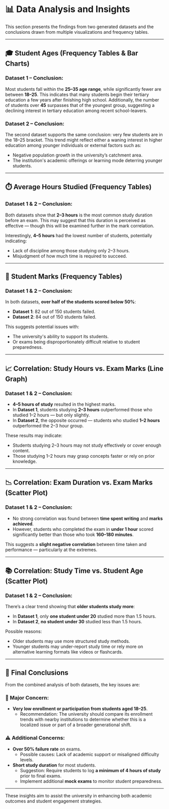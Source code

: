 # 📊 Data Analysis and Insights

This section presents the findings from two generated datasets and the conclusions drawn from multiple visualizations and frequency tables.

---

## 🎓 Student Ages (Frequency Tables & Bar Charts)

### Dataset 1 – Conclusion:
Most students fall within the **25–35 age range**, while significantly fewer are between **18–25**. This indicates that many students begin their tertiary education a few years after finishing high school. Additionally, the number of students over **45** surpasses that of the youngest group, suggesting a declining interest in tertiary education among recent school-leavers.

### Dataset 2 – Conclusion:
The second dataset supports the same conclusion: very few students are in the 18–25 bracket. This trend might reflect either a waning interest in higher education among younger individuals or external factors such as:
- Negative population growth in the university’s catchment area.
- The institution's academic offerings or learning mode deterring younger students.

---

## ⏱️ Average Hours Studied (Frequency Tables)

### Dataset 1 & 2 – Conclusion:
Both datasets show that **2–3 hours** is the most common study duration before an exam. This may suggest that this duration is perceived as effective — though this will be examined further in the mark correlation.

Interestingly, **4–5 hours** had the lowest number of students, potentially indicating:
- Lack of discipline among those studying only 2–3 hours.
- Misjudgment of how much time is required to succeed.

---

## 📝 Student Marks (Frequency Tables)

### Dataset 1 & 2 – Conclusion:
In both datasets, **over half of the students scored below 50%**:
- **Dataset 1**: 82 out of 150 students failed.
- **Dataset 2**: 84 out of 150 students failed.

This suggests potential issues with:
- The university's ability to support its students.
- Or exams being disproportionately difficult relative to student preparedness.

---

## 📈 Correlation: Study Hours vs. Exam Marks (Line Graph)

### Dataset 1 & 2 – Conclusion:
- **4–5 hours of study** resulted in the highest marks.
- In **Dataset 1**, students studying **2–3 hours** outperformed those who studied 1–2 hours — but only slightly.
- In **Dataset 2**, the opposite occurred — students who studied **1–2 hours** outperformed the 2–3 hour group.

These results may indicate:
- Students studying 2–3 hours may not study effectively or cover enough content.
- Those studying 1–2 hours may grasp concepts faster or rely on prior knowledge.

---

## 📉 Correlation: Exam Duration vs. Exam Marks (Scatter Plot)

### Dataset 1 & 2 – Conclusion:
- No strong correlation was found between **time spent writing** and **marks achieved**.
- However, students who completed the exam in **under 1 hour** scored significantly better than those who took **160–180 minutes**.

This suggests a **slight negative correlation** between time taken and performance — particularly at the extremes.

---

## 📚 Correlation: Study Time vs. Student Age (Scatter Plot)

### Dataset 1 & 2 – Conclusion:
There’s a clear trend showing that **older students study more**:
- In **Dataset 1**, only **one student under 20** studied more than 1.5 hours.
- In **Dataset 2**, **no student under 30** studied less than 1.5 hours.

Possible reasons:
- Older students may use more structured study methods.
- Younger students may under-report study time or rely more on alternative learning formats like videos or flashcards.

---

## 🧠 Final Conclusions

From the combined analysis of both datasets, the key issues are:

### 🚨 Major Concern:
- **Very low enrollment or participation from students aged 18–25**.
    - Recommendation: The university should compare its enrollment trends with nearby institutions to determine whether this is a localized issue or part of a broader generational shift.

### ⚠️ Additional Concerns:
- **Over 50% failure rate** on exams.
    - Possible causes: Lack of academic support or misaligned difficulty levels.
- **Short study duration** for most students.
    - Suggestion: Require students to log **a minimum of 4 hours of study** prior to final exams.
    - Implement additional **mock exams** to monitor student preparedness.

---

These insights aim to assist the university in enhancing both academic outcomes and student engagement strategies.
